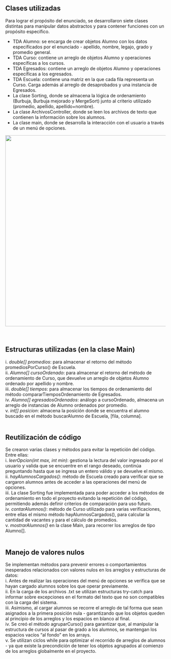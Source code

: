 ## Clases utilizadas


Para lograr el propósito del enunciado, se desarrollaron siete clases distintas para manipular
datos abstractos y para contener funciones con un propósito específico.
- TDA Alumno: se encarga de crear objetos Alumno con los datos especificados por el
enunciado - apellido, nombre, legajo, grado y promedio general.
- TDA Curso: contiene un arreglo de objetos Alumno y operaciones específicas a los
cursos.
- TDA Egresados: contiene un arreglo de objetos Alumno y operaciones específicas a
los egresados.
- TDA Escuela: contiene una matriz en la que cada fila representa un Curso. Carga
además al arreglo de desaprobados y una instancia de Egresados.
- La clase Sorting, donde se almacena la lógica de ordenamiento (Burbuja, Burbuja
mejorado y MergeSort) junto al criterio utilizado (promedio, apellido,
apellido+nombre).
- La clase ArchivosController, donde se leen los archivos de texto que contienen la
información sobre los alumnos.
- La clase main, donde se desarrolla la interacción con el usuario a través de un menú
de opciones.

<p align=center><img src="https://github.com/user-attachments/assets/cc9d21ef-c937-4982-8c01-88df070242d9" height="600"></p><br>



## Estructuras utilizadas (en la clase Main)


i. *double[] promedios*: para almacenar el retorno del método promediosPorCurso() de
Escuela.<br>
ii. *Alumno[] cursoOrdenado*: para almacenar el retorno del método de ordenamiento de
Curso, que devuelve un arreglo de objetos Alumno ordenado por apellido y nombre.<br>
iii. *double[] tiempos*: para almacenar los tiempos de ordenamiento del método
compararTiemposOrdenamiento de Egresados.<br>
iv. *Alumno[] egresadosOrdenados*: análogo a cursoOrdenado, almacena un arreglo de
instancias de Alumno ordenados por promedio.<br>
v. *int[] posicion*: almacena la posición donde se encuentra el alumno buscado en el método
buscarAlumno de Escuela, [fila, columna].<br><br>


## Reutilización de código


Se crearon varias clases y métodos para evitar la repetición del código. Entre ellas:<br>
i. *leerOpcion(int max, int min)*: gestiona la lectura del valor ingresado por el usuario y valida
que se encuentre en el rango deseado, continúa preguntando hasta que se ingresa un
entero válido y se devuelve el mismo.<br>
ii. *hayAlumnosCargados()*: método de Escuela creado para verificar que se cargaron
alumnos antes de acceder a las operaciones del menú de opciones.<br>
iii. La clase Sorting fue implementada para poder acceder a los métodos de ordenamiento
en todo el proyecto evitando la repetición del código, permitiendo además definir criterios de
comparación para uso futuro.<br>
iv. *contarAlumnos()*: método de Curso utilizado para varias verificaciones, entre ellas el
mismo método hayAlumnosCargados(), para calcular la cantidad de vacantes y para el
cálculo de promedios.<br>
v. *mostrarAlumnos()* en la clase Main, para recorrer los arreglos de tipo Alumno[].<br><br>


## Manejo de valores nulos


Se implementan métodos para prevenir errores o comportamientos inesperados
relacionados con valores nulos en los arreglos y estructuras de datos:<br>
i. Antes de realizar las operaciones del menú de opciones se verifica que se hayan cargado
alumnos sobre los que operar previamente.<br>
ii. En la carga de los archivos .txt se utilizan estructuras try-catch para informar sobre
excepciones en el formato del texto que no son compatibles con la carga del sistema.<br>
iii. Asimismo, al cargar alumnos se recorre el arreglo de tal forma que sean asignados a la
primera posición nula - garantizando que los objetos queden al principio de los arreglos y los
espacios en blanco al final.<br>
iv. Se creó el método agruparCurso() para garantizar que, al manipular la estructura de
cursos al pasar de grado a los alumnos, se mantengan los espacios vacíos “al fondo” en los
arrays.<br>
v. Se utilizan ciclos while para optimizar el recorrido de arreglos de alumnos - ya que existe
la precondición de tener los objetos agrupados al comienzo de los arreglos globalmente en
el proyecto.<br>
